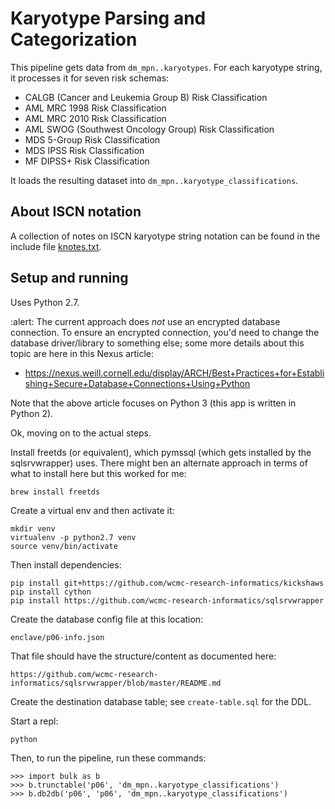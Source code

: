 Karyotype Parsing and Categorization
===============

This pipeline gets data from `dm_mpn..karyotypes`. For each karyotype
string, it processes it for seven risk schemas:

* CALGB (Cancer and Leukemia Group B) Risk Classification
* AML MRC 1998 Risk Classification
* AML MRC 2010 Risk Classification
* AML SWOG (Southwest Oncology Group) Risk Classification   
* MDS 5-Group Risk Classification 
* MDS IPSS Risk Classification 
* MF DIPSS+ Risk Classification 

It loads the resulting dataset into `dm_mpn..karyotype_classifications`.

## About ISCN notation

A collection of notes on ISCN karyotype string notation can be found
in the include file [knotes.txt](knotes.txt).

## Setup and running

Uses Python 2.7.

:alert: The current approach does _not_ use an encrypted database connection. To
ensure an encrypted connection, you'd need to change the database driver/library
to something else; some more details about this topic are here in this
Nexus article:

* https://nexus.weill.cornell.edu/display/ARCH/Best+Practices+for+Establishing+Secure+Database+Connections+Using+Python

Note that the above article focuses on Python 3 (this app is written in
Python 2). 

Ok, moving on to the actual steps.

Install freetds (or equivalent), which pymssql (which gets installed by the
sqlsrvwrapper) uses. There might ben an alternate approach in terms of 
what to install here but this worked for me:
  
    brew install freetds

Create a virtual env and then activate it:

    mkdir venv
    virtualenv -p python2.7 venv
    source venv/bin/activate

Then install dependencies:

    pip install git+https://github.com/wcmc-research-informatics/kickshaws
    pip install cython
    pip install https://github.com/wcmc-research-informatics/sqlsrvwrapper

Create the database config file at this location:

    enclave/p06-info.json

That file should have the structure/content as documented here:

    https://github.com/wcmc-research-informatics/sqlsrvwrapper/blob/master/README.md

Create the destination database table; see `create-table.sql` for the DDL.

Start a repl:

    python

Then, to run the pipeline, run these commands:

    >>> import bulk as b
    >>> b.trunctable('p06', 'dm_mpn..karyotype_classifications')
    >>> b.db2db('p06', 'p06', 'dm_mpn..karyotype_classifications')

